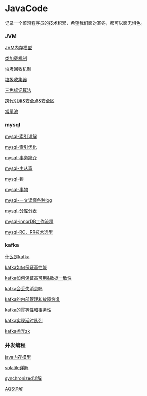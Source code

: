 # JavaCode
记录一个菜鸡程序员的技术积累，希望我们面对寒冬，都可以面无惧色。

### JVM
<a href="https://mp.weixin.qq.com/s?__biz=Mzg3MDI0MDAxMg==&mid=2247483712&idx=1&sn=af954ea807be68d76d06bdfe0cfb9822&chksm=ce919b23f9e612359e011a323362fb31e1ddb90063af9b93ce2960c9abb5f54edb49c6e5a6fc#rd">JVM内存模型</a>

<a href="https://mp.weixin.qq.com/s?__biz=Mzg3MDI0MDAxMg==&mid=2247483719&idx=1&sn=3813c5636b87a4da4cdf2ce1a44ee32d&chksm=ce919b24f9e61232d32b5900dd58ab7bdc822535743d50c32b8ae5974b028f4f32433f2be56f#rd">类加载机制</a>

<a href="https://mp.weixin.qq.com/s?__biz=Mzg3MDI0MDAxMg==&mid=2247483724&idx=1&sn=388595ed9c4cdabc89517aa1767edd58&chksm=ce919b2ff9e612392850636c30900e91961e6dfb601a118d7ff30b8b33af1f9a5d65e9e66ffe#rd">垃圾回收机制</a>

<a href="https://mp.weixin.qq.com/s?__biz=Mzg3MDI0MDAxMg==&mid=2247483733&idx=1&sn=a68a201b1e3bcebf7ac65d2a88c54523&chksm=ce919b36f9e61220a0e4392fbf07bbbeb30de7acedcc91bd01078929d1d579fa0ed2971a2968#rd">垃圾收集器</a>

<a href="https://mp.weixin.qq.com/s?__biz=Mzg3MDI0MDAxMg==&mid=2247483738&idx=1&sn=3cbdb930e456bd271b7f808352e139a3&chksm=ce919b39f9e6122fadfc75581ba4f15e019c965fc258b82b92c978da9acddf09e3af6847e02d#rd">三色标记算法</a>

<a href="https://mp.weixin.qq.com/s?__biz=Mzg3MDI0MDAxMg==&mid=2247483743&idx=1&sn=0cc81a7a580de799091f48279674306b&chksm=ce919b3cf9e6122a4638817de3c9dc41c5d38f8eaaf1835a96795024f0f69fa83fc8ab044ae4#rd">跨代引用&安全点&安全区</a>

<a href="https://mp.weixin.qq.com/s?__biz=Mzg3MDI0MDAxMg==&mid=2247483748&idx=1&sn=86ae80c0a280b5094505468c42da0074&chksm=ce919b07f9e612119633af20cb7c7cf761eaf1b90ebee94e3bc080ce83f13f906a90650f7ac3#rd">常量池</a>

### mysql
<a href="https://note.youdao.com/s/QrsvurBS">mysql-索引详解</a>

<a href="https://note.youdao.com/s/HiG3I0XD">mysql-索引优化</a>

<a href="https://note.youdao.com/s/X028o4Y7">mysql-事务简介</a>

<a href="https://note.youdao.com/s/NB0bPDvK">mysql-主从篇</a>

<a href="https://note.youdao.com/s/PAFc1Mam">mysql-锁</a>

<a href="https://note.youdao.com/s/X028o4Y7">mysql-事物</a>

<a href="https://note.youdao.com/s/NZRKXFHc">mysql-一文读懂各种log</a>

<a href="https://note.youdao.com/s/GRPayeC1">mysql-分库分表</a>

<a href="https://note.youdao.com/s/WLjsF5bu">mysql-innorDB工作流程</a>

<a href="https://note.youdao.com/s/Gi8zAQdk">mysql-RC、RR技术选型</a>

### kafka
<a href="https://note.youdao.com/s/cFr5XR6f">什么是kafka</a>

<a href="https://note.youdao.com/s/2knHuLwT">kafka如何保证高性能</a>

<a href="https://note.youdao.com/s/FlG6hOO2">kafka如何保证高可用&数据一致性</a>

<a href="https://note.youdao.com/s/YHVEQKAZ">kafka会丢失消息吗</a>

<a href="https://note.youdao.com/s/NilJM1wE">kafka的内部管理和故障恢复</a>

<a href="https://note.youdao.com/s/C6TShqxw">kafka的幂等性和事务性</a>

<a href="https://note.youdao.com/s/Q46UqZ08">kafka实现延时队列</a>

<a href="https://note.youdao.com/s/3RN3tzKP">kafka抛弃zk</a>

### 并发编程
<a href="https://note.youdao.com/s/ZfzhXYIT">java内存模型</a>

<a href="https://note.youdao.com/s/YUA5RsSH">volatile详解</a>

<a href="https://note.youdao.com/s/JdfKUtrL">synchronized详解</a>

<a href="https://note.youdao.com/s/N4MfYq9r">AQS详解</a>
